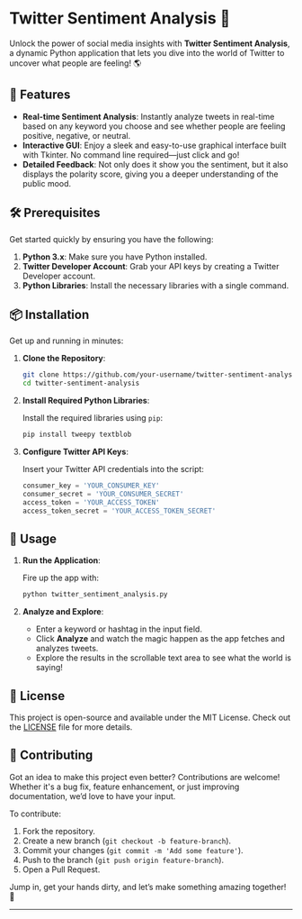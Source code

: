 # Twitter Sentiment Analysis 🎉

Unlock the power of social media insights with **Twitter Sentiment Analysis**, a dynamic Python application that lets you dive into the world of Twitter to uncover what people are feeling! 🌎

## 🚀 Features

- **Real-time Sentiment Analysis**: Instantly analyze tweets in real-time based on any keyword you choose and see whether people are feeling positive, negative, or neutral.
- **Interactive GUI**: Enjoy a sleek and easy-to-use graphical interface built with Tkinter. No command line required—just click and go!
- **Detailed Feedback**: Not only does it show you the sentiment, but it also displays the polarity score, giving you a deeper understanding of the public mood.

## 🛠️ Prerequisites

Get started quickly by ensuring you have the following:

1. **Python 3.x**: Make sure you have Python installed.
2. **Twitter Developer Account**: Grab your API keys by creating a Twitter Developer account.
3. **Python Libraries**: Install the necessary libraries with a single command.

## 📦 Installation

Get up and running in minutes:

1. **Clone the Repository**:

   ```bash
   git clone https://github.com/your-username/twitter-sentiment-analysis.git
   cd twitter-sentiment-analysis
   ```

2. **Install Required Python Libraries**:

   Install the required libraries using `pip`:

   ```bash
   pip install tweepy textblob
   ```

3. **Configure Twitter API Keys**:

   Insert your Twitter API credentials into the script:

   ```python
   consumer_key = 'YOUR_CONSUMER_KEY'
   consumer_secret = 'YOUR_CONSUMER_SECRET'
   access_token = 'YOUR_ACCESS_TOKEN'
   access_token_secret = 'YOUR_ACCESS_TOKEN_SECRET'
   ```

## 🎉 Usage

1. **Run the Application**:

   Fire up the app with:

   ```bash
   python twitter_sentiment_analysis.py
   ```

2. **Analyze and Explore**:

   - Enter a keyword or hashtag in the input field.
   - Click **Analyze** and watch the magic happen as the app fetches and analyzes tweets.
   - Explore the results in the scrollable text area to see what the world is saying!

## 📜 License

This project is open-source and available under the MIT License. Check out the [LICENSE](LICENSE) file for more details.

## 🤝 Contributing

Got an idea to make this project even better? Contributions are welcome! Whether it's a bug fix, feature enhancement, or just improving documentation, we’d love to have your input.

To contribute:

1. Fork the repository.
2. Create a new branch (`git checkout -b feature-branch`).
3. Commit your changes (`git commit -m 'Add some feature'`).
4. Push to the branch (`git push origin feature-branch`).
5. Open a Pull Request.

Jump in, get your hands dirty, and let’s make something amazing together! 🎊

---

